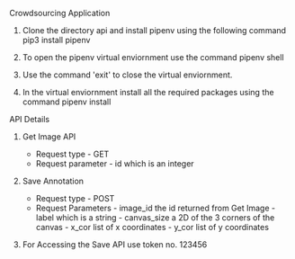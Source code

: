 Crowdsourcing Application

1. Clone the directory api and install pipenv using the following command
    pip3 install pipenv

2. To open the pipenv virtual enviornment use the command
    pipenv shell

3. Use the command 'exit' to close the virtual enviornment.

4. In the virtual enviornment install all the required packages using the command 
    pipenv install 


API Details

1. Get Image API
	- Request type - GET
	- Request parameter 	- id which is an integer

2. Save Annotation
	- Request type - POST
	- Request Parameters 	- image_id the id returned from Get Image
				- label which is a string 
				- canvas_size a 2D of the 3 corners of the canvas
				- x_cor list of x coordinates
				- y_cor list of y coordinates

3. For Accessing the Save API use token no. 123456
				
			
